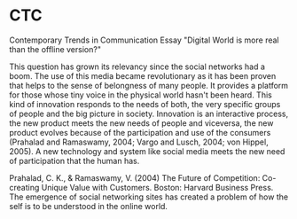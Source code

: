 # CTC
Contemporary Trends in Communication Essay "Digital World is more real than the offline version?"

This question has grown its relevancy since the social networks had a boom. The use of this media became revolutionary as it has been proven that helps to the sense of belongness of many people. It provides a platform for those whose tiny voice in the physical world hasn't been heard. This kind of innovation responds to the needs of both, the very specific groups of people and the big picture in society. Innovation is an interactive process, the new product meets the new needs of people and viceversa, the new product evolves because of the participation and use of the consumers (Prahalad and Ramaswamy, 2004; Vargo and Lusch, 2004; von Hippel, 2005). A new technology and system like social media meets the new need of participation that the human has. 




Prahalad, C. K., & Ramaswamy, V. (2004) The Future of Competition: Co-creating Unique Value with Customers. Boston: Harvard Business Press.
The emergence of social networking sites has created a problem of how the self is to be understood in the online world. 
